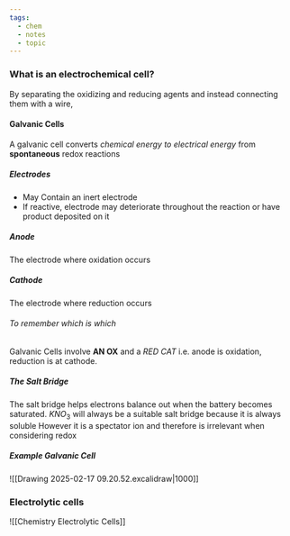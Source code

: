 ```yaml
---
tags:
  - chem
  - notes
  - topic
---
```

### What is an electrochemical cell?
By separating the oxidizing and reducing agents and instead connecting them with a wire, 
#### Galvanic Cells
A galvanic cell converts *chemical energy to electrical energy* from **spontaneous** redox reactions

##### Electrodes
- May Contain an inert electrode
- If reactive, electrode may deteriorate throughout the reaction or have product deposited on it 
##### Anode
The electrode where oxidation occurs
##### Cathode
The electrode where reduction occurs 
###### To remember which is which 
Galvanic Cells involve **AN OX** and a *RED CAT*
i.e. anode is oxidation, reduction is at cathode.

##### The Salt Bridge
The salt bridge helps electrons balance out when the battery becomes saturated.
$KNO_3$ will always be a suitable salt bridge because it is always soluble
However it is a spectator ion and therefore is irrelevant when considering redox
##### Example Galvanic Cell
![[Drawing 2025-02-17 09.20.52.excalidraw|1000]]


### Electrolytic cells

![[Chemistry Electrolytic Cells]]




